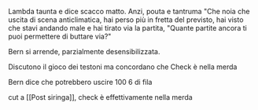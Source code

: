 Lambda taunta e dice scacco matto.
Anzi, pouta e tantruma
"Che noia che uscita di scena anticlimatica, 
hai perso più in fretta del previsto, hai visto che stavi andando male e hai tirato via la partita,
"Quante partite ancora ti puoi permettere di buttare via?"

Bern si arrende, parzialmente desensibilizzata.

Discutono il gioco dei testoni ma concordano che Check è nella merda

Bern dice che potrebbero uscire 100 6 di fila

cut a [[Post siringa]], check è effettivamente nella merda
